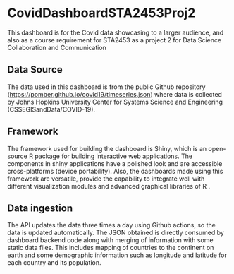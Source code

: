 # CovidDashboardSTA2453Proj2
This dashboard is for the Covid data showcasing to a larger audience, and also as a course requirement for STA2453 as a project 2 for Data Science Collaboration and Communication
## Data Source
The data used in this dashboard is from the public Github repository (https://pomber.github.io/covid19/timeseries.json) where data is collected by Johns Hopkins University Center for Systems Science and Engineering (CSSEGISandData/COVID-19).
## Framework
The framework used for building the dashboard is Shiny, which is an open-source R package for building interactive web applications. The components in shiny applications have a polished look and are accessible cross-platforms (device portability). Also, the dashboards made using this framework are versatile, provide the capability to integrate well with different visualization modules and advanced graphical libraries of R .
## Data ingestion
The API updates the data three times a day using Github actions, so the data is updated automatically. The JSON obtained is directly consumed by dashboard backend code along with merging of information with some static data files. This includes mapping of countries to the continent on earth and some demographic information such as longitude and latitude for each country and its population.
